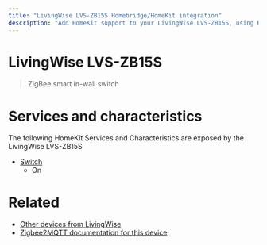 ```yaml
---
title: "LivingWise LVS-ZB15S Homebridge/HomeKit integration"
description: "Add HomeKit support to your LivingWise LVS-ZB15S, using Homebridge, Zigbee2MQTT and homebridge-z2m."
---
```

<!---
This file has been GENERATED using src/docgen/docgen.ts
DO NOT EDIT THIS FILE MANUALLY!
-->
# LivingWise LVS-ZB15S
> ZigBee smart in-wall switch


# Services and characteristics
The following HomeKit Services and Characteristics are exposed by
the LivingWise LVS-ZB15S

* [Switch](../../switch.md)
  * On


# Related
* [Other devices from LivingWise](../index.md#livingwise)
* [Zigbee2MQTT documentation for this device](https://www.zigbee2mqtt.io/devices/LVS-ZB15S.html)